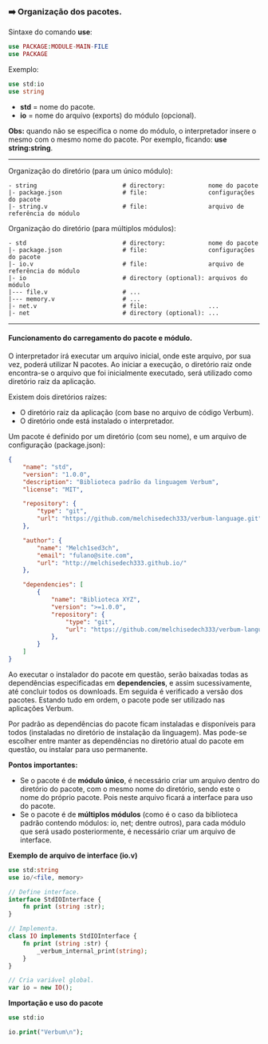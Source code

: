 ### :arrow_right: Organização dos pacotes.

Sintaxe do comando <b>use</b>:
```php
use PACKAGE:MODULE-MAIN-FILE
use PACKAGE
```

Exemplo:
```php
use std:io
use string
```

- <b>std</b> = nome do pacote.
- <b>io</b> = nome do arquivo (exports) do módulo (opcional).

<b>Obs:</b> quando não se especifica o nome do módulo, o interpretador insere o mesmo com o mesmo nome do pacote. Por exemplo, ficando: <b>use string:string</b>.

---

Organização do diretório (para um único módulo):
```
- string                        # directory:            nome do pacote
|- package.json                 # file:                 configurações do pacote
|- string.v                     # file:                 arquivo de referência do módulo
```

Organização do diretório (para múltiplos módulos):
```
- std                           # directory:            nome do pacote
|- package.json                 # file:                 configurações do pacote
|- io.v                         # file:                 arquivo de referência do módulo
|- io                           # directory (optional): arquivos do módulo
|--- file.v                     # ...
|--- memory.v                   # ...
|- net.v                        # file:                 ...
|- net                          # directory (optional): ...
```

---

#### Funcionamento do carregamento do pacote e módulo.

O interpretador irá executar um arquivo inicial, onde este arquivo, por sua vez, poderá utilizar N pacotes.
Ao iniciar a execução, o diretório raiz onde encontra-se o arquivo que foi inicialmente executado, será utilizado como diretório raiz da aplicação.

Existem dois diretórios raízes:
- O diretório raiz da aplicação (com base no arquivo de código Verbum).
- O diretório onde está instalado o interpretador.

Um pacote é definido por um diretório (com seu nome), e um arquivo de configuração (package.json):

```json
{
    "name": "std",
    "version": "1.0.0",
    "description": "Biblioteca padrão da linguagem Verbum",
    "license": "MIT",

    "repository": {
        "type": "git",
        "url": "https://github.com/melchisedech333/verbum-language.git"
    },

    "author": {
        "name": "Melch1sed3ch",
        "email": "fulano@site.com",
        "url": "http://melchisedech333.github.io/"
    },

    "dependencies": [
        {
            "name": "Biblioteca XYZ",
            "version": ">=1.0.0",
            "repository": {
                "type": "git",
                "url": "https://github.com/melchisedech333/verbum-language.git"
            },
        }
    ]
}
```

Ao executar o instalador do pacote em questão, serão baixadas todas as dependências especificadas em <b>dependencies</b>, e assim sucessivamente, até concluir todos os downloads. Em seguida é verificado a versão dos pacotes. Estando tudo em ordem, o pacote pode ser utilizado nas aplicações Verbum.

Por padrão as dependências do pacote ficam instaladas e disponíveis para todos (instaladas no diretório de instalação da linguagem).
Mas pode-se escolher entre manter as dependências no diretório atual do pacote em questão, ou instalar para uso permanente.

<b>Pontos importantes:</b>
- Se o pacote é de <b>módulo único</b>, é necessário criar um arquivo dentro do diretório do pacote, com o mesmo nome do diretório, sendo este o nome do próprio pacote. Pois neste arquivo ficará a interface para uso do pacote.
- Se o pacote é de <b>múltiplos módulos</b> (como é o caso da biblioteca padrão contendo módulos: io, net; dentre outros), para cada módulo que será usado posteriormente, é necessário criar um arquivo de interface.


<b>Exemplo de arquivo de interface (io.v)</b>

```php
use std:string
use io/<file, memory>

// Define interface.
interface StdIOInterface {
    fn print (string :str);
}

// Implementa.
class IO implements StdIOInterface {
    fn print (string :str) {
        _verbum_internal_print(string);
    }
}

// Cria variável global.
var io = new IO();
```

<b>Importação e uso do pacote</b>

```php
use std:io

io.print("Verbum\n");
```


